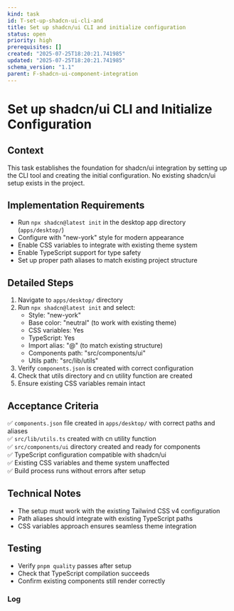 ```yaml
---
kind: task
id: T-set-up-shadcn-ui-cli-and
title: Set up shadcn/ui CLI and initialize configuration
status: open
priority: high
prerequisites: []
created: "2025-07-25T18:20:21.741985"
updated: "2025-07-25T18:20:21.741985"
schema_version: "1.1"
parent: F-shadcn-ui-component-integration
---
```


# Set up shadcn/ui CLI and Initialize Configuration

## Context

This task establishes the foundation for shadcn/ui integration by setting up the CLI tool and creating the initial configuration. No existing shadcn/ui setup exists in the project.

## Implementation Requirements

- Run `npx shadcn@latest init` in the desktop app directory (`apps/desktop/`)
- Configure with "new-york" style for modern appearance
- Enable CSS variables to integrate with existing theme system
- Enable TypeScript support for type safety
- Set up proper path aliases to match existing project structure

## Detailed Steps

1. Navigate to `apps/desktop/` directory
2. Run `npx shadcn@latest init` and select:
   - Style: "new-york"
   - Base color: "neutral" (to work with existing theme)
   - CSS variables: Yes
   - TypeScript: Yes
   - Import alias: "@" (to match existing structure)
   - Components path: "src/components/ui"
   - Utils path: "src/lib/utils"
3. Verify `components.json` is created with correct configuration
4. Check that utils directory and cn utility function are created
5. Ensure existing CSS variables remain intact

## Acceptance Criteria

✅ `components.json` file created in `apps/desktop/` with correct paths and aliases  
✅ `src/lib/utils.ts` created with cn utility function  
✅ `src/components/ui` directory created and ready for components  
✅ TypeScript configuration compatible with shadcn/ui  
✅ Existing CSS variables and theme system unaffected  
✅ Build process runs without errors after setup

## Technical Notes

- The setup must work with the existing Tailwind CSS v4 configuration
- Path aliases should integrate with existing TypeScript paths
- CSS variables approach ensures seamless theme integration

## Testing

- Verify `pnpm quality` passes after setup
- Check that TypeScript compilation succeeds
- Confirm existing components still render correctly

### Log
